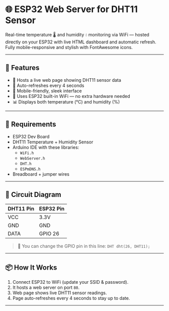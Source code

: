 # 🌐 ESP32 Web Server for DHT11 Sensor

Real-time temperature 🌡️ and humidity 💧 monitoring via WiFi — hosted directly on your ESP32 with live HTML dashboard and automatic refresh. Fully mobile-responsive and stylish with FontAwesome icons.

---

## 🚀 Features

- 📡 Hosts a live web page showing DHT11 sensor data
- 🔄 Auto-refreshes every 4 seconds
- 📱 Mobile-friendly, sleek interface
- 🧠 Uses ESP32 built-in WiFi — no extra hardware needed
- 📊 Displays both temperature (°C) and humidity (%)

---

## 🧠 Requirements

- ESP32 Dev Board  
- DHT11 Temperature + Humidity Sensor  
- Arduino IDE with these libraries:
  - `WiFi.h`
  - `WebServer.h`
  - `DHT.h`
  - `ESPmDNS.h`
- Breadboard + jumper wires

---

## 🔌 Circuit Diagram

| DHT11 Pin | ESP32 Pin |
|-----------|-----------|
| VCC       | 3.3V      |
| GND       | GND       |
| DATA      | GPIO 26   |

> 📝 You can change the GPIO pin in this line: `DHT dht(26, DHT11);`

---

## 📦 How It Works

1. Connect ESP32 to WiFi (update your SSID & password).
2. It hosts a web server on port `80`.
3. Web page shows live DHT11 sensor readings.
4. Page auto-refreshes every 4 seconds to stay up to date.

---